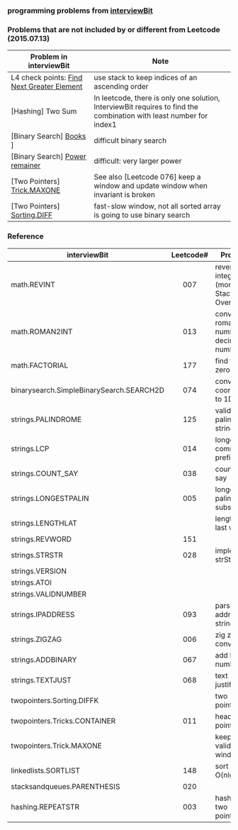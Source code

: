 ### programming problems from [interviewBit](http://www.interviewbit.com/dashboard/)

### Problems that are not included by or different from Leetcode (2015.07.13)
| Problem in interviewBit |          Note       |
| ----------------------- | --------------------| 
| L4 check points: [Find Next Greater Element](http://www.interviewbit.com/courses/programming/topics/stacks-and-queues/problems/nextgreater/) | use stack to keep indices of an ascending order |
| [Hashing] Two Sum | In leetcode, there is only one solution, InterviewBit requires to find the combination with least number for index1 |
| [Binary Search] [Books](http://www.interviewbit.com/courses/programming/topics/binary-search/problems/books/) ] | difficult binary search |
| [Binary Search] [Power remainer](http://www.interviewbit.com/courses/programming/topics/binary-search/problems/pow/) | difficult: very larger power |
| [Two Pointers] [Trick.MAXONE](http://www.interviewbit.com/courses/programming/topics/two-pointers/problems/maxone/) | See also [Leetcode 076] keep a window and update window when invariant is broken |
| [Two Pointers] [Sorting.DIFF](http://www.interviewbit.com/courses/programming/topics/two-pointers/problems/diffk/) | fast-slow window, not all sorted array is going to use binary search |


### Reference

|   interviewBit    | Leetcode# |    Problem    |
| ----------------- | :-------: | ------------- |
| math.REVINT       | 007       | reverse integer (monitor Stack Overflow) |
| math.ROMAN2INT    | 013       | convert roman number to decimal number |
| math.FACTORIAL    | 177       | find trailing zeros in n! |
| binarysearch.SimpleBinarySearch.SEARCH2D | 074 | convert 2D coordinates to 1D index | 
| strings.PALINDROME | 125       | validate palindrome string |
| strings.LCP       | 014       | longest common prefix |
| strings.COUNT_SAY | 038       | count and say |
| strings.LONGESTPALIN | 005       | longest palindromic substring |
| strings.LENGTHLAT |           | length of last word |
| strings.REVWORD   | 151       |  |
| strings.STRSTR    | 028       | implement strStr |
| strings.VERSION   |           | |
| strings.ATOI   |           | |
| strings.VALIDNUMBER |           | |
| strings.IPADDRESS | 093       | parse ip address string |
| strings.ZIGZAG    | 006       | zig zag conversion |
| strings.ADDBINARY | 067       | add binary numbers |
| strings.TEXTJUST  | 068       | text justification |
| twopointers.Sorting.DIFFK| | two pointers |
| twopointers.Tricks.CONTAINER | 011 | head - tail pointers |
| twopointers.Trick.MAXONE | |  keep a valid window |
| linkedlists.SORTLIST | 148       | sort list in O(nlgn) |
| stacksandqueues.PARENTHESIS | 020       | |
| hashing.REPEATSTR | 003       | hashing + two pointers |
